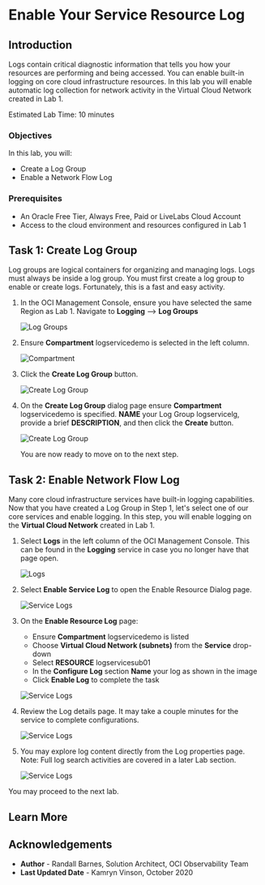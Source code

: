 # Enable Your Service Resource Log

## Introduction

Logs contain critical diagnostic information that tells you how your resources are performing and being accessed. You can enable built-in logging on core cloud infrastructure resources.  In this lab you will enable automatic log collection for network activity in the Virtual Cloud Network created in Lab 1. 


Estimated Lab Time: 10 minutes

### Objectives

In this lab, you will:
* Create a Log Group
* Enable a Network Flow Log

### Prerequisites

* An Oracle Free Tier, Always Free, Paid or LiveLabs Cloud Account
* Access to the cloud environment and resources configured in Lab 1 


## Task 1: Create Log Group

Log groups are logical containers for organizing and managing logs. Logs must always be inside  a log group. You must first create a log group to enable or create logs.  Fortunately, this is a fast and easy activity.

1. In the OCI Management Console, ensure you have selected the same Region as Lab 1.  Navigate to **Logging** --> **Log Groups**

      ![Log Groups](images/log-groups.png)

2. Ensure **Compartment** logservicedemo is selected in the left column.

    ![Compartment](images/select-compartment-2.png)
   
3. Click the **Create Log Group** button.

    ![Create Log Group](images/create-log-group.png)

4. On the **Create Log Group** dialog page ensure **Compartment** logservicedemo is specified.  **NAME** your Log Group logservicelg, provide a brief **DESCRIPTION**, and then click the **Create** button.

    ![Create Log Group](images/create-log-group-wizard.png)

   
   You are now ready to move on to the next step.

## Task 2: Enable Network Flow Log

Many core cloud infrastructure services have built-in logging capabilities.  Now that you have created a Log Group in Step 1, let's select one of our core services and enable logging.  In this step, you will enable logging on the **Virtual Cloud Network** created in Lab 1.

1.  Select **Logs** in the left column of the OCI Management Console.  This can be found in the **Logging** service in case you no longer have that page open. 

    ![Logs](images/logs.png)

2.  Select **Enable Service Log** to open the Enable Resource Dialog page.  

    ![Service Logs](images/enable-service-log.png)

3.  On the **Enable Resource Log** page:
    - Ensure **Compartment** logservicedemo is listed
    - Choose **Virtual Cloud Network (subnets)** from the **Service** drop-down
    - Select **RESOURCE** logservicesub01
    - In the **Configure Log** section **Name** your log as shown in the image
    - Click **Enable Log** to complete the task

    ![Service Logs](images/enable-service-log-wizard.png)

4.  Review the Log details page.  It may take a couple minutes for the service to complete configurations.

    ![Service Logs](images/explore-service-log-1.png)

5.  You may explore log content directly from the Log properties page. Note: Full log search activities are covered in a later Lab section.

    ![Service Logs](images/explore-service-log-2.png)

You may proceed to the next lab.

## Learn More


## Acknowledgements
* **Author** - Randall Barnes, Solution Architect, OCI Observability Team
* **Last Updated Date** - Kamryn Vinson, October 2020

